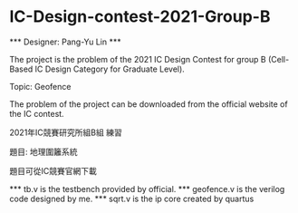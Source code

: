 # IC-Design-contest-2021-Group-B

*** Designer: Pang-Yu Lin ***

The project is the problem of the 2021 IC Design Contest for group B (Cell-Based IC Design Category for Graduate Level). 

Topic: Geofence

The problem of the project can be downloaded from the official website of the IC contest.

2021年IC競賽研究所組B組 練習

題目: 地理圍籬系統

題目可從IC競賽官網下載

*** tb.v is the testbench provided by official.
*** geofence.v is the verilog code designed by me.
*** sqrt.v is the ip core created by quartus

